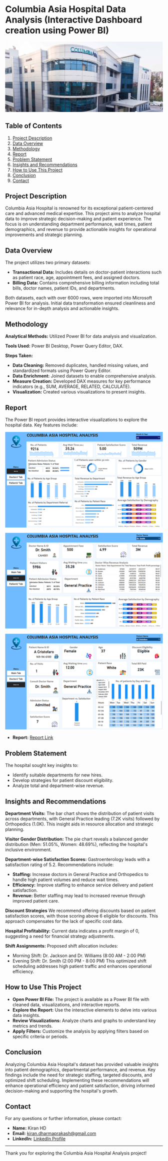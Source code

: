 # Columbia Asia Hospital Data Analysis (Interactive Dashboard creation using Power BI)

![Columbia_Asia logo](https://github.com/kiranhd/Columbia-Asia-Hospitals/blob/main/columbia-asia_photo.jpg)
## Table of Contents
1. [Project Description](#project-description)
2. [Data Overview](#data-overview)
3. [Methodology](#methodology)
4. [Report](#report)
5. [Problem Statement](#problem-statement)
6. [Insights and Recommendations](#insights-and-recommendations)
7. [How to Use This Project](#how-to-use-this-project)
8. [Conclusion](#conclusion)
9. [Contact](#contact)

## Project Description
Columbia Asia Hospital is renowned for its exceptional patient-centered care and advanced medical expertise. This project aims to analyze hospital data to improve strategic decision-making and patient experience. The focus is on understanding department performance, wait times, patient demographics, and revenue to provide actionable insights for operational improvements and strategic planning.

## Data Overview
The project utilizes two primary datasets:
- **Transactional Data:** Includes details on doctor-patient interactions such as patient race, age, appointment fees, and assigned doctors.
- **Billing Data:** Contains comprehensive billing information including total bills, doctor names, patient IDs, and departments.

Both datasets, each with over 6000 rows, were imported into Microsoft Power BI for analysis. Initial data transformation ensured cleanliness and relevance for in-depth analysis and actionable insights.

## Methodology
**Analytical Methods:** Utilized Power BI for data analysis and visualization.

**Tools Used:** Power BI Desktop, Power Query Editor, DAX.

**Steps Taken:**
- **Data Cleaning:** Removed duplicates, handled missing values, and standardized formats using Power Query Editor.
- **Data Enrichment:** Joined datasets to enable comprehensive analysis.
- **Measure Creation:** Developed DAX measures for key performance indicators (e.g., SUM, AVERAGE, RELATED, CALCULATE).
- **Visualization:** Created various visualizations to present insights.

## Report
The Power BI report provides interactive visualizations to explore the hospital data. Key features include:

![image](https://github.com/kiranhd/Columbia-Asia-Hospitals/blob/main/Main_tab.png)

![image](https://github.com/kiranhd/Columbia-Asia-Hospitals/blob/main/Doctors'_tab.png)

![image](https://github.com/kiranhd/Columbia-Asia-Hospitals/blob/main/Patients'_tab.png)
- **Report:** [Report Link](https://github.com/kiranhd/Columbia-Asia-Hospitals/blob/main/Columbia%20Asia%20Hospital%20Analysis_Kiran_HD.pbix)

## Problem Statement
The hospital sought key insights to:
- Identify suitable departments for new hires.
- Develop strategies for patient discount eligibility.
- Analyze total and department-wise revenue.

## Insights and Recommendations
**Department Visits:** The bar chart shows the distribution of patient visits across departments, with General Practice leading (7.2K visits) followed by Orthopedics (1.0K). This insight aids in resource allocation and strategic planning.

**Visitor Gender Distribution:** The pie chart reveals a balanced gender distribution (Men: 51.05%, Women: 48.69%), reflecting the hospital's inclusive environment.

**Department-wise Satisfaction Scores:** Gastroenterology leads with a satisfaction rating of 5.2. Recommendations include:
- **Staffing:** Increase doctors in General Practice and Orthopedics to handle high patient volumes and reduce wait times.
- **Efficiency:** Improve staffing to enhance service delivery and patient satisfaction.
- **Revenue:** Better staffing may lead to increased revenue through improved patient care.

**Discount Strategies** We recommend offering discounts based on patient satisfaction scores, with those scoring above 6 eligible for discounts. This approach compensates for the lack of specific cost data.

**Hospital Profitability:** Current data indicates a profit margin of 0, suggesting a need for financial strategy adjustments.

**Shift Assignments:** Proposed shift allocation includes:
- Morning Shift: Dr. Jackson and Dr. Williams (8:00 AM - 2:00 PM)
- Evening Shift: Dr. Smith (2:00 PM - 8:00 PM)
This optimized shift scheduling addresses high patient traffic and enhances operational efficiency.

## How to Use This Project
- **Open Power BI File:** The project is available as a Power BI file with cleaned data, visualizations, and interactive reports.
- **Explore the Report:** Use the interactive elements to delve into various data insights.
- **Review Visualizations:** Analyze charts and graphs to understand key metrics and trends.
- **Apply Filters:** Customize the analysis by applying filters based on specific criteria or periods.

## Conclusion
Analyzing Columbia Asia Hospital's dataset has provided valuable insights into patient demographics, departmental performance, and revenue. Key findings include the need for strategic staffing, targeted discounts, and optimized shift scheduling. Implementing these recommendations will enhance operational efficiency and patient satisfaction, driving informed decision-making and supporting the hospital's growth.

## Contact
For any questions or further information, please contact:

- **Name:** Kiran HD
- **Email:** kiran.dharmaprakash@gmail.com
- **LinkedIn:** [LinkedIn Profile](https://www.linkedin.com/in/kiran-hassan-dharmaprakash-065467250)

---

Thank you for exploring the Columbia Asia Hospital Analysis project!
